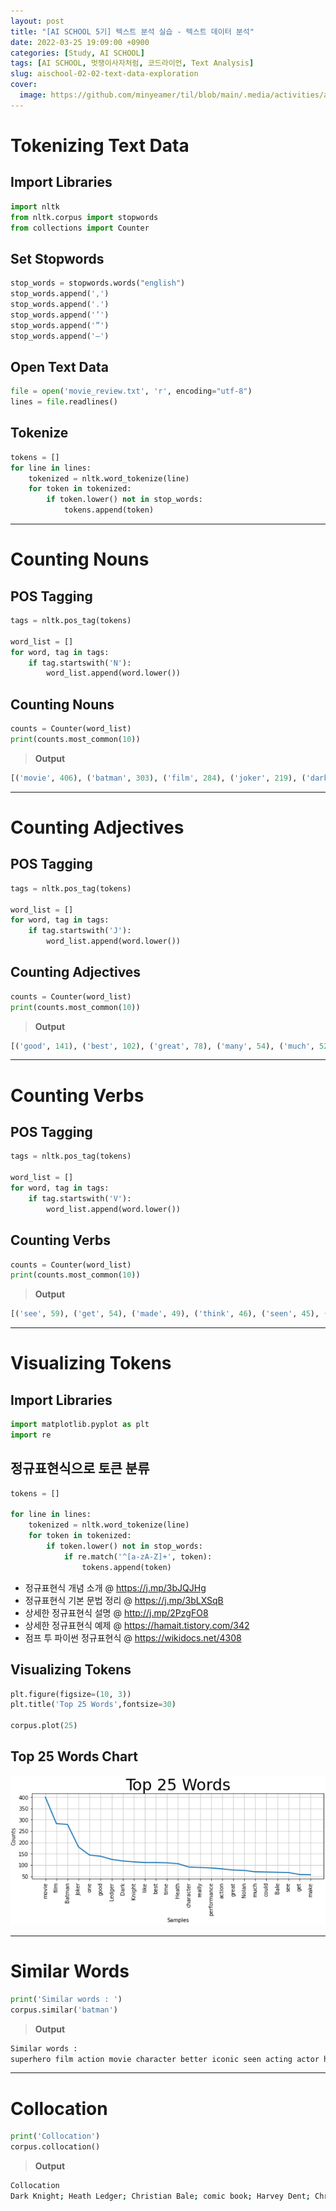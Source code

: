 ```yaml
---
layout: post
title: "[AI SCHOOL 5기] 텍스트 분석 실습 - 텍스트 데이터 분석"
date: 2022-03-25 19:09:00 +0900
categories: [Study, AI SCHOOL]
tags: [AI SCHOOL, 멋쟁이사자처럼, 코드라이언, Text Analysis]
slug: aischool-02-02-text-data-exploration
cover:
  image: https://github.com/minyeamer/til/blob/main/.media/activities/ai-school/cover.png?raw=true
---
```


# Tokenizing Text Data

## Import Libraries

```python
import nltk
from nltk.corpus import stopwords
from collections import Counter
```

## Set Stopwords

```python
stop_words = stopwords.words("english")
stop_words.append(',')
stop_words.append('.')
stop_words.append('’')
stop_words.append('”')
stop_words.append('—')
```

## Open Text Data

```python
file = open('movie_review.txt', 'r', encoding="utf-8")
lines = file.readlines()
```

## Tokenize

```python
tokens = []
for line in lines:
    tokenized = nltk.word_tokenize(line)
    for token in tokenized:
        if token.lower() not in stop_words:
            tokens.append(token)
```

---

# Counting Nouns

## POS Tagging

```python
tags = nltk.pos_tag(tokens)

word_list = []
for word, tag in tags:
    if tag.startswith('N'):
        word_list.append(word.lower())
```

## Counting Nouns

```python
counts = Counter(word_list)
print(counts.most_common(10))
```

> **Output**

```python
[('movie', 406), ('batman', 303), ('film', 284), ('joker', 219), ('dark', 136), ('ledger', 131), ('knight', 124), ('time', 112), ('heath', 110), ('performance', 87)]
```

---

# Counting Adjectives

## POS Tagging

```python
tags = nltk.pos_tag(tokens)

word_list = []
for word, tag in tags:
    if tag.startswith('J'):
        word_list.append(word.lower())
```

## Counting Adjectives

```python
counts = Counter(word_list)
print(counts.most_common(10))
```

> **Output**

```python
[('good', 141), ('best', 102), ('great', 78), ('many', 54), ('much', 52), ('comic', 43), ('real', 29), ('bad', 28), ('little', 26), ('new', 25)]
```

---

# Counting Verbs

## POS Tagging

```python
tags = nltk.pos_tag(tokens)

word_list = []
for word, tag in tags:
    if tag.startswith('V'):
        word_list.append(word.lower())
```

## Counting Verbs

```python
counts = Counter(word_list)
print(counts.most_common(10))
```

> **Output**

```python
[('see', 59), ('get', 54), ('made', 49), ('think', 46), ('seen', 45), ('make', 45), ('say', 41), ("'ve", 37), ("'m", 32), ('going', 31)]
```

---

# Visualizing Tokens

## Import Libraries

```python
import matplotlib.pyplot as plt
import re
```

## 정규표현식으로 토큰 분류

```python
tokens = []

for line in lines:
    tokenized = nltk.word_tokenize(line)
    for token in tokenized:
        if token.lower() not in stop_words:
            if re.match('^[a-zA-Z]+', token):
                tokens.append(token)
```

- 정규표현식 개념 소개 @ https://j.mp/3bJQJHg
- 정규표현식 기본 문법 정리 @ https://j.mp/3bLXSqB
- 상세한 정규표현식 설명 @ http://j.mp/2PzgFO8
- 상세한 정규표현식 예제 @ https://hamait.tistory.com/342
- 점프 투 파이썬 정규표현식 @ https://wikidocs.net/4308

## Visualizing Tokens

```python
plt.figure(figsize=(10, 3)) 
plt.title('Top 25 Words',fontsize=30)

corpus.plot(25)
```

## Top 25 Words Chart

![token-chart](https://github.com/minyeamer/til/blob/main/.media/activities/ai-school/02-text-analysis/02-text-data-exploration/token-chart.png?raw=true)

---

# Similar Words

```python
print('Similar words : ')
corpus.similar('batman')
```

> **Output**

```bash
Similar words : 
superhero film action movie character better iconic seen acting actor heath performance modern difficult villain second end good come best
```

---

# Collocation

```python
print('Collocation')
corpus.collocation()
```

> **Output**

```bash
Collocation
Dark Knight; Heath Ledger; Christian Bale; comic book; Harvey Dent; Christopher Nolan; Bruce Wayne; Aaron Eckhart; Morgan Freeman; Gary Oldman; Batman Begins; Two Face; Gotham City; Maggie Gyllenhaal; Rachel Dawes; Michael Caine; special effect; Tim Burton; Jack Nicholson; dark knight
```